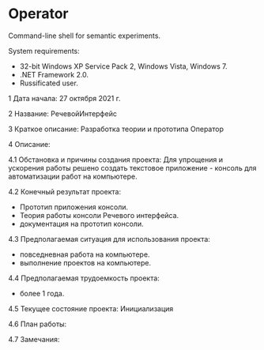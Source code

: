 # Operator
Command-line shell for semantic experiments. 

System requirements:
- 32-bit Windows XP Service Pack 2, Windows Vista, Windows 7.
- .NET Framework 2.0.
- Russificated user.

1 Дата начала: 27 октября 2021 г.

2 Название: РечевойИнтерфейс

3 Краткое описание: Разработка теории и прототипа Оператор

4 Описание: 

4.1 Обстановка и причины создания проекта: 
Для упрощения и ускорения работы решено создать  текстовое приложение - консоль для автоматизации работ на компьютере.

4.2 Конечный результат проекта:  
- Прототип приложения консоли.
- Теория работы консоли Речевого интерфейса.
- документация на прототип консоли.

4.3 Предполагаемая ситуация для использования проекта: 
- повседневная работа на компьютере.
- выполнение проектов на компьютере.

4.4 Предполагаемая трудоемкость проекта: 
- более 1 года.

4.5 Текущее состояние проекта: Инициализация 

4.6 План работы: 

4.7 Замечания: 
